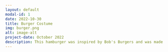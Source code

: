 ```yaml
---
layout: default
modal-id: 1
date: 2022-10-30
title: Burger Costume
img: burger.png
alt: image-alt
project-date: October 2022
description: This hamburger was inspired by Bob's Burgers and was made for a group Halloween costume. Constructed primarily of high density foam and cloth this burger is light weight and easy on the shoulders. In addition to looking great and (probably) tasting terrible, this costume can be worn on any occasion! At the office or on the streets this delightful stack of discs is sure to be a hit!<br><br><a href="http://www.instructables.com/DIY-Hamburger-Costume/" >Instructables 2022 Halloween Contest Runner Up</a>
---
```

